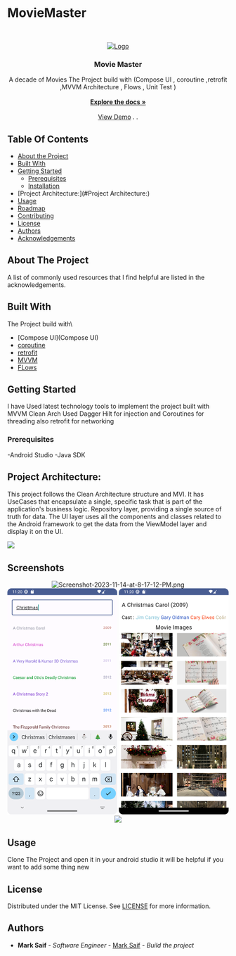 # MovieMaster

<br/>
<p align="center">
  <a href="https://github.com/markoeltiger/MovieMaster">
    <img src="https://i.ibb.co/4YstMxr/moviemasterlogo.png" alt="Logo" width="80" height="80">
  </a>

<h3 align="center">Movie Master</h3>

  <p align="center">
    A decade of Movies The Project build with (Compose UI , coroutine ,retrofit ,MVVM Architecture , Flows , Unit Test )
    <br/>
    <br/>
    <a href="https://github.com/markoeltiger/MovieMaster"><strong>Explore the docs »</strong></a>
    <br/>
    <br/>
    <a href="https://github.com/markoeltiger/MovieMaster">View Demo</a>
    .
     .
   </p>
 


## Table Of Contents

* [About the Project](#about-the-project)
* [Built With](#built-with)
* [Getting Started](#getting-started)
    * [Prerequisites](#prerequisites)
    * [Installation](#installation)
* [Project Architecture:](#Project Architecture:)
* [Usage](#usage)
* [Roadmap](#roadmap)
* [Contributing](#contributing)
* [License](#license)
* [Authors](#authors)
* [Acknowledgements](#acknowledgements)

## About The Project




A list of commonly used resources that I find helpful are listed in the acknowledgements.

## Built With

The Project build with\
* [Compose UI](Compose UI)
* [coroutine](coroutine)
* [retrofit](retrofit)
* [MVVM](MVVM)
* [FLows](Flows)

## Getting Started

I have Used latest technology tools to implement the project built with MVVM Clean Arch Used Dagger Hilt for injection and Coroutines for threading also retrofit for networking

### Prerequisites

-Android Studio
-Java SDK

## Project Architecture:
This project follows the Clean Architecture structure and MVI. It has UseCases that encapsulate a single, specific task that is part of the application's business logic. Repository layer, providing a single source of truth for data. The UI layer uses all the components and classes related to the Android framework to get the data from the ViewModel layer and display it on the UI.


<img src="https://user-images.githubusercontent.com/63272288/224539374-26ea3e6b-ed81-4700-bbbe-640489aeca38.jpg" width="600" />


## Screenshots

<p align="center"> <img src="https://i.ibb.co/ZzCzhvG/Screenshot-2023-11-14-at-8-17-12-PM.png" alt="Screenshot-2023-11-14-at-8-17-12-PM.png" width="250"/>  <img src="screenshots/screenshot2.png" width="250"/>  <img src="screenshots/screenshot3.png" width="250" />
 <img src="https://i.ibb.co/TW8fFNR/Screenshot-2023-11-14-at-8-17-17-PM.png" width="250" /></p>


## Usage

Clone The Project
and open it in your android studio it will be helpful if you want  to add some thing new


## License

Distributed under the MIT License. See [LICENSE](https://github.com/markoeltiger/MovieMaster/blob/main/LICENSE.md) for more information.

## Authors

* **Mark Saif** - *Software Engineer* - [Mark Saif](https://github.com/markoeltiger/) - *Build the project*

 